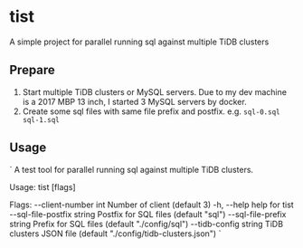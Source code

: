 # tist

A simple project for parallel running sql against multiple TiDB clusters

## Prepare

1. Start multiple TiDB clusters or MySQL servers. Due to my dev machine is a 2017 MBP 13 inch, I started 3 MySQL servers by docker.
2. Create some sql files with same file prefix and postfix. e.g. `sql-0.sql sql-1.sql`

## Usage

`
A test tool for parallel running sql against multiple TiDB clusters.

Usage:
  tist [flags]

Flags:
      --client-number int         Number of client (default 3)
  -h, --help                      help for tist
      --sql-file-postfix string   Postfix for SQL files (default "sql")
      --sql-file-prefix string    Prefix for SQL files (default "./config/sql")
      --tidb-config string        TiDB clusters JSON file (default "./config/tidb-clusters.json")
`